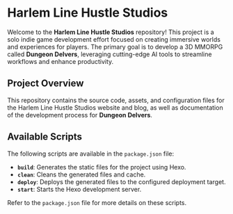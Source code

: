 # Harlem Line Hustle Studios

Welcome to the **Harlem Line Hustle Studios** repository! This project is a solo indie game development effort focused on creating immersive worlds and experiences for players. The primary goal is to develop a 3D MMORPG called **Dungeon Delvers**, leveraging cutting-edge AI tools to streamline workflows and enhance productivity.

## Project Overview

This repository contains the source code, assets, and configuration files for the Harlem Line Hustle Studios website and blog, as well as documentation of the development process for **Dungeon Delvers**.

## Available Scripts

The following scripts are available in the `package.json` file:

- **`build`**: Generates the static files for the project using Hexo.
- **`clean`**: Cleans the generated files and cache.
- **`deploy`**: Deploys the generated files to the configured deployment target.
- **`start`**: Starts the Hexo development server.

Refer to the `package.json` file for more details on these scripts.
